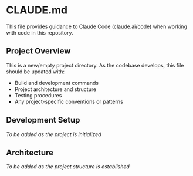 # CLAUDE.md

This file provides guidance to Claude Code (claude.ai/code) when working with code in this repository.

## Project Overview

This is a new/empty project directory. As the codebase develops, this file should be updated with:
- Build and development commands
- Project architecture and structure
- Testing procedures
- Any project-specific conventions or patterns

## Development Setup

*To be added as the project is initialized*

## Architecture

*To be added as the project structure is established*